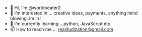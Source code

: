 - 👋 Hi, I’m @worldbeater2
- 👀 I’m interested in ... creative ideas, payments, anything mind blowing..Im in !
- 🌱 I’m currently learning ...python, JavaScript etc.
- 📫 How to reach me ... realdudization@gmail.com

<!---
worldbeater2/worldbeater2 is a ✨ special ✨ repository because its `README.md` (this file) appears on your GitHub profile.
You can click the Preview link to take a look at your changes.
--->
